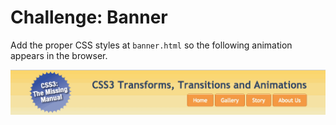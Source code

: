 # Challenge: Banner

Add the proper CSS styles at `banner.html` so the following animation appears in the browser.  

![result](img/result.gif)